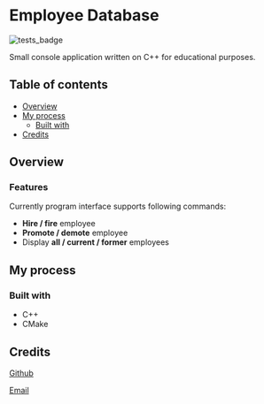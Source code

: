 # Employee Database

![tests_badge](https://github.com/IlyaChichkov/employee_database/actions/workflows/main.yaml/badge.svg)

Small console application written on C++ for educational purposes.

## Table of contents

- [Overview](#overview)
- [My process](#my-process)
    - [Built with](#built-with)
- [Credits](#credits)

## Overview

### Features

Currently program interface supports following commands:

- **Hire / fire** employee
- **Promote / demote** employee
- Display **all / current / former** employees

## My process

### Built with

- C++
- CMake

## Credits

[Github](https://github.com/IlyaChichkov)

[Email](mailto:ilya.chichkov.dev@gmail.com)
